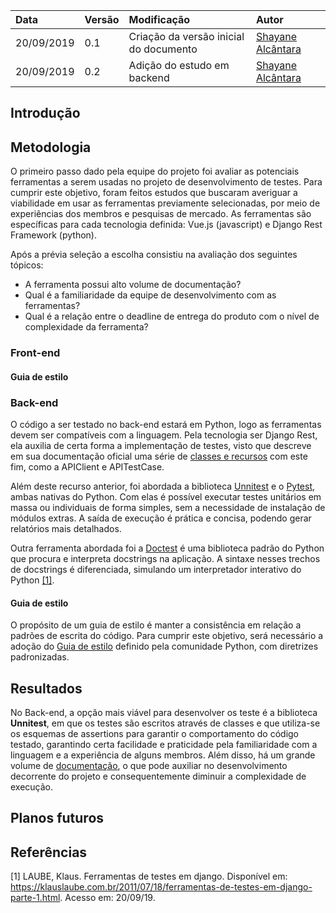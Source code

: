 | Data   | Versão | Modificação  | Autor  |
| :- | :- | :- | :- |
| 20/09/2019 | 0.1 | Criação da versão inicial do documento | [Shayane Alcântara](https://github.com/shayanealcantara)|
| 20/09/2019 | 0.2 | Adição do estudo em backend | [Shayane Alcântara](https://github.com/shayanealcantara)|


## Introdução

## Metodologia

O primeiro passo dado pela equipe do projeto foi avaliar as potenciais ferramentas a serem usadas no projeto de desenvolvimento de testes. Para cumprir este objetivo, foram feitos estudos que buscaram averiguar a viabilidade em usar as ferramentas previamente selecionadas, por meio de experiências dos membros e pesquisas de mercado. As ferramentas são específicas para cada tecnologia definida: Vue.js (javascript) e Django Rest Framework (python).

Após a prévia seleção a escolha consistiu na avaliação dos seguintes tópicos:
- A ferramenta possui alto volume de documentação?
- Qual é a familiaridade da equipe de desenvolvimento com as ferramentas?
- Qual é a relação entre o deadline de entrega do produto com o nível de complexidade da ferramenta?

### Front-end

#### Guia de estilo

### Back-end

O código a ser testado no back-end estará em Python, logo as ferramentas devem ser compatíveis com a linguagem. Pela tecnologia ser Django Rest, ela auxilia de certa forma a implementação de testes, visto que descreve em sua documentação oficial uma série de [classes e recursos](https://www.django-rest-framework.org/api-guide/testing/#testing) com este fim, como a APIClient e APITestCase.  

Além deste recurso anterior, foi abordada a biblioteca [Unnitest](https://docs.python.org/3/library/unittest.html#module-unittest) e o [Pytest](https://docs.pytest.org/en/latest/), ambas nativas do Python. Com elas é possível executar testes unitários em massa ou individuais de forma simples, sem a necessidade de instalação de módulos extras. A saída de execução é prática e concisa, podendo gerar relatórios mais detalhados. 

Outra ferramenta abordada foi a [Doctest](https://wiki.python.org.br/DocTest) é uma biblioteca padrão do Python que procura e interpreta docstrings na aplicação. A sintaxe nesses trechos de docstrings é diferenciada, simulando um interpretador interativo do Python [[1]](https://klauslaube.com.br/2011/07/18/ferramentas-de-testes-em-django-parte-1.html).

#### Guia de estilo

O propósito de um guia de estilo é manter a consistência em relação a padrões de escrita do código. Para cumprir este objetivo, será necessário a adoção do [Guia de estilo](https://wiki.python.org.br/GuiaDeEstilo) definido pela comunidade Python, com diretrizes padronizadas.

## Resultados

No Back-end, a opção mais viável para desenvolver os teste é a biblioteca **Unnitest**, em que os testes são escritos através de classes e que utiliza-se os esquemas de assertions para garantir o comportamento do código testado, garantindo certa facilidade e praticidade pela familiaridade com a linguagem e a experiência de alguns membros. Além disso, há um grande volume de [documentação](https://django-portuguese.readthedocs.io/en/1.0/topics/testing.html), o que pode auxiliar no desenvolvimento decorrente do projeto e consequentemente diminuir a complexidade de execução.

## Planos futuros

## Referências

[1] LAUBE, Klaus. Ferramentas de testes em django. Disponível em: <https://klauslaube.com.br/2011/07/18/ferramentas-de-testes-em-django-parte-1.html>. Acesso em: 20/09/19.
